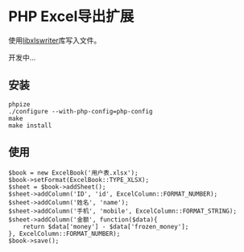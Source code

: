 # PHP Excel导出扩展
使用[libxlswriter](http://libxlsxwriter.github.io)库写入文件。

开发中...

## 安装
```
phpize
./configure --with-php-config=php-config
make
make install
```

## 使用
```
$book = new ExcelBook('用户表.xlsx');
$book->setFormat(ExcelBook::TYPE_XLSX);
$sheet = $book->addSheet();
$sheet->addColumn('ID', 'id', ExcelColumn::FORMAT_NUMBER);
$sheet->addColumn('姓名', 'name');
$sheet->addColumn('手机', 'mobile', ExcelColumn::FORMAT_STRING);
$sheet->addColumn('金额', function($data){
    return $data['money'] - $data['frozen_money'];
}, ExcelColumn::FORMAT_NUMBER);
$book->save();
```
